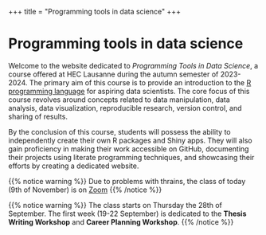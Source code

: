 +++
title = "Programming tools in data science"
+++

# Programming tools in data science

Welcome to the website dedicated to *Programming Tools in Data Science*, a course offered at HEC Lausanne during the autumn semester of 2023-2024. The primary aim of this course is to provide an introduction to the [R programming language](https://www.r-project.org/) for aspiring data scientists. The core focus of this course revolves around concepts related to data manipulation, data analysis, data visualization, reproducible research, version control, and sharing of results.

By the conclusion of this course, students will possess the ability to independently create their own R packages and Shiny apps. They will also gain proficiency in making their work accessible on GitHub, documenting their projects using literate programming techniques, and showcasing their efforts by creating a dedicated website.

{{% notice warning %}}
Due to problems with thrains, the class of today (9th of November) is on [Zoom](https://unil.zoom.us/j/4812532318?pwd=amMwRjRRRmU2R0dBT2c2OVlhd3hFQT09)
{{% /notice %}}

{{% notice warning %}}
The class starts on Thursday the 28th of September. The first week (19-22 September) is dedicated to the **Thesis Writing Workshop** and **Career Planning Workshop**.
{{% /notice %}}
